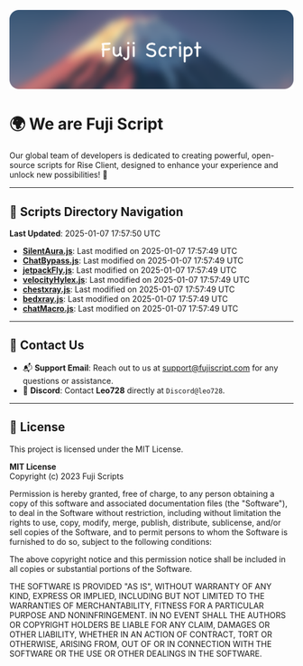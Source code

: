 ![Banner](.github/b.webp)

# 🌍 **We are Fuji Script**

Our global team of developers is dedicated to creating powerful, open-source scripts for Rise Client, designed to enhance your experience and unlock new possibilities! 🌟

---
<!-- SCRIPTS_NAVIGATION_START -->
## 📂 **Scripts Directory Navigation**

**Last Updated**: 2025-01-07 17:57:50 UTC

- **[SilentAura.js](scripts/SilentAura.js)**: Last modified on 2025-01-07 17:57:49 UTC
- **[ChatBypass.js](scripts/ChatBypass.js)**: Last modified on 2025-01-07 17:57:49 UTC
- **[jetpackFly.js](scripts/jetpackFly.js)**: Last modified on 2025-01-07 17:57:49 UTC
- **[velocityHylex.js](scripts/velocityHylex.js)**: Last modified on 2025-01-07 17:57:49 UTC
- **[chestxray.js](scripts/chestxray.js)**: Last modified on 2025-01-07 17:57:49 UTC
- **[bedxray.js](scripts/bedxray.js)**: Last modified on 2025-01-07 17:57:49 UTC
- **[chatMacro.js](scripts/chatMacro.js)**: Last modified on 2025-01-07 17:57:49 UTC

<!-- SCRIPTS_NAVIGATION_END -->

---

## 💬 **Contact Us**  
- 📬 **Support Email**: Reach out to us at [support@fujiscript.com](mailto:support@fujiscript.com) for any questions or assistance.  
- 💬 **Discord**: Contact **Leo728** directly at `Discord@leo728`.

---

## 📜 **License**

This project is licensed under the MIT License.  

**MIT License**  
Copyright (c) 2023 Fuji Scripts  

Permission is hereby granted, free of charge, to any person obtaining a copy of this software and associated documentation files (the "Software"), to deal in the Software without restriction, including without limitation the rights to use, copy, modify, merge, publish, distribute, sublicense, and/or sell copies of the Software, and to permit persons to whom the Software is furnished to do so, subject to the following conditions:  

The above copyright notice and this permission notice shall be included in all copies or substantial portions of the Software.  

THE SOFTWARE IS PROVIDED "AS IS", WITHOUT WARRANTY OF ANY KIND, EXPRESS OR IMPLIED, INCLUDING BUT NOT LIMITED TO THE WARRANTIES OF MERCHANTABILITY, FITNESS FOR A PARTICULAR PURPOSE AND NONINFRINGEMENT. IN NO EVENT SHALL THE AUTHORS OR COPYRIGHT HOLDERS BE LIABLE FOR ANY CLAIM, DAMAGES OR OTHER LIABILITY, WHETHER IN AN ACTION OF CONTRACT, TORT OR OTHERWISE, ARISING FROM, OUT OF OR IN CONNECTION WITH THE SOFTWARE OR THE USE OR OTHER DEALINGS IN THE SOFTWARE.  
